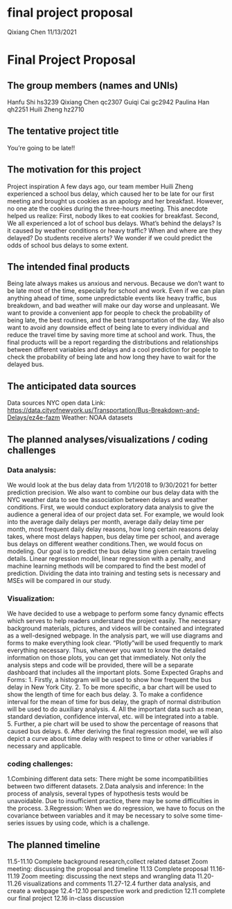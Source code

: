 final project proposal
================
Qixiang Chen
11/13/2021

# Final Project Proposal

## The group members (names and UNIs)

Hanfu Shi hs3239 Qixiang Chen qc2307 Guiqi Cai gc2942 Paulina Han qh2251
Huili Zheng hz2710

## The tentative project title

You’re going to be late!!

## The motivation for this project

Project inspiration A few days ago, our team member Huili Zheng
experienced a school bus delay, which caused her to be late for our
first meeting and brought us cookies as an apology and her breakfast.
However, no one ate the cookies during the three-hours meeting. This
anecdote helped us realize: First, nobody likes to eat cookies for
breakfast. Second, We all experienced a lot of school bus delays. What’s
behind the delays? Is it caused by weather conditions or heavy traffic?
When and where are they delayed? Do students receive alerts? We wonder
if we could predict the odds of school bus delays to some extent.

## The intended final products

Being late always makes us anxious and nervous. Because we don’t want to
be late most of the time, especially for school and work. Even if we can
plan anything ahead of time, some unpredictable events like heavy
traffic, bus breakdown, and bad weather will make our day worse and
unpleasant. We want to provide a convenient app for people to check the
probability of being late, the best routines, and the best
transportation of the day. We also want to avoid any downside effect of
being late to every individual and reduce the travel time by saving more
time at school and work. Thus, the final products will be a report
regarding the distributions and relationships between different
variables and delays and a cool prediction for people to check the
probability of being late and how long they have to wait for the delayed
bus.

## The anticipated data sources

Data sources NYC open data Link:
<https://data.cityofnewyork.us/Transportation/Bus-Breakdown-and-Delays/ez4e-fazm>
Weather: NOAA datasets

## The planned analyses/visualizations / coding challenges

### Data analysis:

We would look at the bus delay data from 1/1/2018 to 9/30/2021 for
better prediction precision. We also want to combine our bus delay data
with the NYC weather data to see the association between delays and
weather conditions. First, we would conduct exploratory data analysis to
give the audience a general idea of our project data set. For example,
we would look into the average daily delays per month, average daily
delay time per month, most frequent daily delay reasons, how long
certain reasons delay takes, where most delays happen, bus delay time
per school, and average bus delays on different weather conditions.Then,
we would focus on modeling. Our goal is to predict the bus delay time
given certain traveling details. Linear regression model, linear
regression with a penalty, and machine learning methods will be compared
to find the best model of prediction. Dividing the data into training
and testing sets is necessary and MSEs will be compared in our study.

### Visualization:

We have decided to use a webpage to perform some fancy dynamic effects
which serves to help readers understand the project easily. The
necessary background materials, pictures, and videos will be contained
and integrated as a well-designed webpage. In the analysis part, we will
use diagrams and forms to make everything look clear. “Plotly”will be
used frequently to mark everything necessary. Thus, whenever you want to
know the detailed information on those plots, you can get that
immediately. Not only the analysis steps and code will be provided,
there will be a separate dashboard that includes all the important
plots. Some Expected Graphs and Forms: 1. Firstly, a histogram will be
used to show how frequent the bus delay in New York City. 2. To be more
specific, a bar chart will be used to show the length of time for each
bus delay. 3. To make a confidence interval for the mean of time for bus
delay, the graph of normal distribution will be used to do auxiliary
analysis. 4. All the important data such as mean, standard deviation,
confidence interval, etc. will be integrated into a table. 5. Further, a
pie chart will be used to show the percentage of reasons that caused bus
delays. 6. After deriving the final regression model, we will also
depict a curve about time delay with respect to time or other variables
if necessary and applicable.

### coding challenges:

1.Combining different data sets: There might be some incompatibilities
between two different datasets. 2.Data analysis and inference: In the
process of analysis, several types of hypothesis tests would be
unavoidable. Due to insufficient practice, there may be some
difficulties in the process. 3.Regression: When we do regression, we
have to focus on the covariance between variables and it may be
necessary to solve some time-series issues by using code, which is a
challenge.

## The planned timeline

11.5-11.10 Complete background research,collect related dataset Zoom
meeting: discussing the proposal and timeline 11.13 Complete proposal
11.16-11.19 Zoom meeting: discussing the next steps and wrangling data
11.20-11.26 visualizations and comments 11.27-12.4 further data
analysis, and create a webpage 12.4-12.10 perspective work and
prediction 12.11 complete our final project 12.16 in-class discussion
